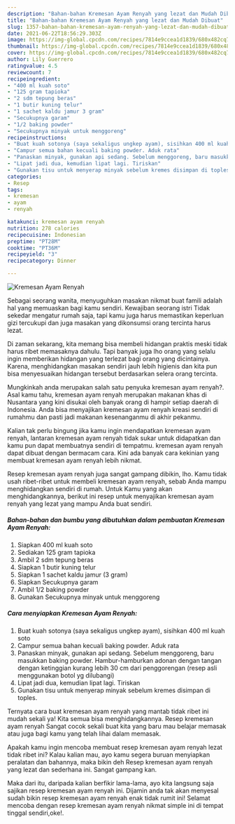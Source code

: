 ```yaml
---
description: "Bahan-bahan Kremesan Ayam Renyah yang lezat dan Mudah Dibuat"
title: "Bahan-bahan Kremesan Ayam Renyah yang lezat dan Mudah Dibuat"
slug: 1357-bahan-bahan-kremesan-ayam-renyah-yang-lezat-dan-mudah-dibuat
date: 2021-06-22T18:56:29.303Z
image: https://img-global.cpcdn.com/recipes/7814e9ccea1d1839/680x482cq70/kremesan-ayam-renyah-foto-resep-utama.jpg
thumbnail: https://img-global.cpcdn.com/recipes/7814e9ccea1d1839/680x482cq70/kremesan-ayam-renyah-foto-resep-utama.jpg
cover: https://img-global.cpcdn.com/recipes/7814e9ccea1d1839/680x482cq70/kremesan-ayam-renyah-foto-resep-utama.jpg
author: Lily Guerrero
ratingvalue: 4.5
reviewcount: 7
recipeingredient:
- "400 ml kuah soto"
- "125 gram tapioka"
- "2 sdm tepung beras"
- "1 butir kuning telur"
- "1 sachet kaldu jamur 3 gram"
- "Secukupnya garam"
- "1/2 baking powder"
- "Secukupnya minyak untuk menggoreng"
recipeinstructions:
- "Buat kuah sotonya (saya sekaligus ungkep ayam), sisihkan 400 ml kuah soto"
- "Campur semua bahan kecuali baking powder. Aduk rata"
- "Panaskan minyak, gunakan api sedang. Sebelum menggoreng, baru masukkan baking powder. Hambur-hamburkan adonan dengan tangan dengan ketinggian kurang lebih 30 cm dari penggorengan (resep asli menggunakan botol yg dilubangi)"
- "Lipat jadi dua, kemudian lipat lagi. Tiriskan"
- "Gunakan tisu untuk menyerap minyak sebelum kremes disimpan di toples."
categories:
- Resep
tags:
- kremesan
- ayam
- renyah

katakunci: kremesan ayam renyah 
nutrition: 278 calories
recipecuisine: Indonesian
preptime: "PT28M"
cooktime: "PT36M"
recipeyield: "3"
recipecategory: Dinner

---
```



![Kremesan Ayam Renyah](https://img-global.cpcdn.com/recipes/7814e9ccea1d1839/680x482cq70/kremesan-ayam-renyah-foto-resep-utama.jpg)

Sebagai seorang wanita, menyuguhkan masakan nikmat buat famili adalah hal yang memuaskan bagi kamu sendiri. Kewajiban seorang istri Tidak sekedar mengatur rumah saja, tapi kamu juga harus memastikan keperluan gizi tercukupi dan juga masakan yang dikonsumsi orang tercinta harus lezat.

Di zaman  sekarang, kita memang bisa membeli hidangan praktis meski tidak harus ribet memasaknya dahulu. Tapi banyak juga lho orang yang selalu ingin memberikan hidangan yang terlezat bagi orang yang dicintainya. Karena, menghidangkan masakan sendiri jauh lebih higienis dan kita pun bisa menyesuaikan hidangan tersebut berdasarkan selera orang tercinta. 



Mungkinkah anda merupakan salah satu penyuka kremesan ayam renyah?. Asal kamu tahu, kremesan ayam renyah merupakan makanan khas di Nusantara yang kini disukai oleh banyak orang di hampir setiap daerah di Indonesia. Anda bisa menyajikan kremesan ayam renyah kreasi sendiri di rumahmu dan pasti jadi makanan kesenanganmu di akhir pekanmu.

Kalian tak perlu bingung jika kamu ingin mendapatkan kremesan ayam renyah, lantaran kremesan ayam renyah tidak sukar untuk didapatkan dan kamu pun dapat membuatnya sendiri di tempatmu. kremesan ayam renyah dapat dibuat dengan bermacam cara. Kini ada banyak cara kekinian yang membuat kremesan ayam renyah lebih nikmat.

Resep kremesan ayam renyah juga sangat gampang dibikin, lho. Kamu tidak usah ribet-ribet untuk membeli kremesan ayam renyah, sebab Anda mampu menghidangkan sendiri di rumah. Untuk Kamu yang akan menghidangkannya, berikut ini resep untuk menyajikan kremesan ayam renyah yang lezat yang mampu Anda buat sendiri.

<!--inarticleads1-->

##### Bahan-bahan dan bumbu yang dibutuhkan dalam pembuatan Kremesan Ayam Renyah:

1. Siapkan 400 ml kuah soto
1. Sediakan 125 gram tapioka
1. Ambil 2 sdm tepung beras
1. Siapkan 1 butir kuning telur
1. Siapkan 1 sachet kaldu jamur (3 gram)
1. Siapkan Secukupnya garam
1. Ambil 1/2 baking powder
1. Gunakan Secukupnya minyak untuk menggoreng




<!--inarticleads2-->

##### Cara menyiapkan Kremesan Ayam Renyah:

1. Buat kuah sotonya (saya sekaligus ungkep ayam), sisihkan 400 ml kuah soto
1. Campur semua bahan kecuali baking powder. Aduk rata
1. Panaskan minyak, gunakan api sedang. Sebelum menggoreng, baru masukkan baking powder. Hambur-hamburkan adonan dengan tangan dengan ketinggian kurang lebih 30 cm dari penggorengan (resep asli menggunakan botol yg dilubangi)
1. Lipat jadi dua, kemudian lipat lagi. Tiriskan
1. Gunakan tisu untuk menyerap minyak sebelum kremes disimpan di toples.




Ternyata cara buat kremesan ayam renyah yang mantab tidak ribet ini mudah sekali ya! Kita semua bisa menghidangkannya. Resep kremesan ayam renyah Sangat cocok sekali buat kita yang baru mau belajar memasak atau juga bagi kamu yang telah lihai dalam memasak.

Apakah kamu ingin mencoba membuat resep kremesan ayam renyah lezat tidak ribet ini? Kalau kalian mau, ayo kamu segera buruan menyiapkan peralatan dan bahannya, maka bikin deh Resep kremesan ayam renyah yang lezat dan sederhana ini. Sangat gampang kan. 

Maka dari itu, daripada kalian berfikir lama-lama, ayo kita langsung saja sajikan resep kremesan ayam renyah ini. Dijamin anda tak akan menyesal sudah bikin resep kremesan ayam renyah enak tidak rumit ini! Selamat mencoba dengan resep kremesan ayam renyah nikmat simple ini di tempat tinggal sendiri,oke!.

